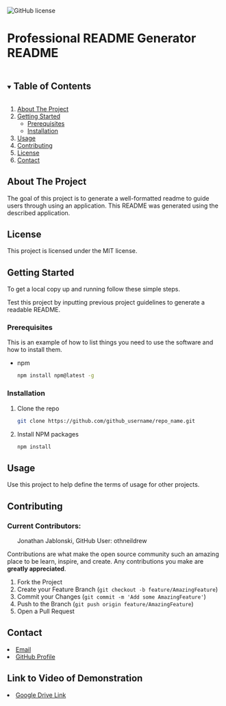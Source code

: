 ![GitHub license](https://img.shields.io/badge/license-MIT-blue.svg)
        
<!-- TITLE -->
### <h1>Professional README Generator README</h1>

<!-- TABLE OF CONTENTS -->
<details open="open">
    <summary><h2 style="display: inline-block">Table of Contents</h2></summary>
    <ol>
    <li>
        <a href="#about-the-project">About The Project</a>
    </li>
    <li>
        <a href="#getting-started">Getting Started</a>
        <ul>
        <li><a href="#prerequisites">Prerequisites</a></li>
        <li><a href="#installation">Installation</a></li>
        </ul>
    </li>
    <li><a href="#usage">Usage</a></li>
    <li><a href="#contributing">Contributing</a></li>
    <li><a href="#license">License</a></li>
    <li><a href="#contact">Contact</a></li>
    </ol>
</details>



<!-- ABOUT THE PROJECT -->
## About The Project

The goal of this project is to generate a well-formatted readme to guide users through using an application. This README was generated using the described application.

<!-- LICENSE -->
## License

This project is licensed under the MIT license.

<!-- GETTING STARTED -->
## Getting Started

To get a local copy up and running follow these simple steps. 

Test this project by inputting previous project guidelines to generate a readable README.

### Prerequisites

This is an example of how to list things you need to use the software and how to install them.
* npm
    ```sh
    npm install npm@latest -g
    ```

### Installation

1. Clone the repo
    ```sh
    git clone https://github.com/github_username/repo_name.git
    ```
2. Install NPM packages
    ```sh
    npm install
    ```



<!-- USAGE EXAMPLES -->
## Usage

Use this project to help define the terms of usage for other projects.





<!-- CONTRIBUTING -->
## Contributing

### Current Contributors: 
<ol>Jonathan Jablonski, GitHub User: othneildrew</ol>

Contributions are what make the open source community such an amazing place to be learn, inspire, and create. Any contributions you make are **greatly appreciated**.

1. Fork the Project
2. Create your Feature Branch (`git checkout -b feature/AmazingFeature`)
3. Commit your Changes (`git commit -m 'Add some AmazingFeature'`)
4. Push to the Branch (`git push origin feature/AmazingFeature`)
5. Open a Pull Request






<!-- CONTACT -->
## Contact

<li><a href = jonathanjablonski94@gmail.com>Email</a></li>

<li><a href = https://github.com/jonathan-jablonski>GitHub Profile</a></li>

## Link to Video of Demonstration

<li><a href = https://drive.google.com/file/d/1_vP5R9EKl13f5jXp2m-DFiFRQudPzi7c/view>Google Drive Link</a></li>
